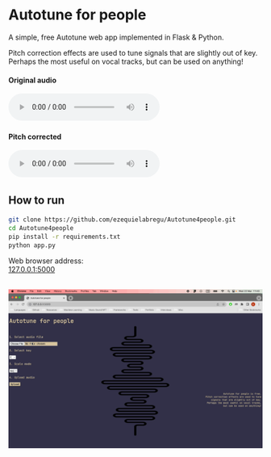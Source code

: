 # Autotune for people

A simple, free Autotune web app implemented in Flask &amp; Python.

Pitch correction effects are used to tune signals that are slightly out of key.\
Perhaps the most useful on vocal tracks, but can be used on anything!

#### Original audio

<audio controls>
        <source src="/static/voice.wav">
    </audio>

#### Pitch corrected

<audio controls>
        <source src="/static/voice_corrected.wav">
    </audio>

## How to run

```bash
git clone https://github.com/ezequielabregu/Autotune4people.git
cd Autotune4people
pip install -r requirements.txt
python app.py
```

Web browser address:\
[127.0.0.1:5000](http://127.0.0.1:5000/)

&nbsp;
![](/static/autotune4people.gif)